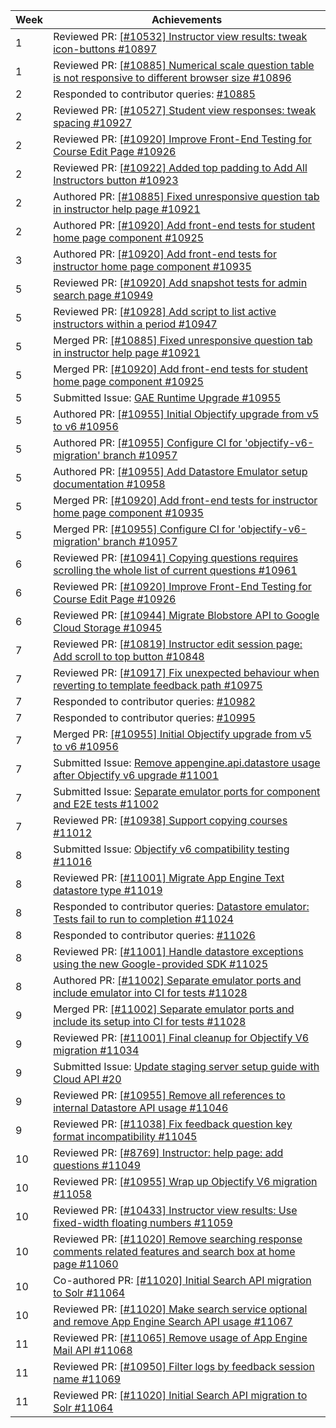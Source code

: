 Week | Achievements
---- | ------------
1 | Reviewed PR: [[#10532] Instructor view results: tweak icon-buttons #10897](https://github.com/TEAMMATES/teammates/pull/10897)
1 | Reviewed PR: [[#10885] Numerical scale question table is not responsive to different browser size #10896](https://github.com/TEAMMATES/teammates/pull/10896)
2 | Responded to contributor queries: [#10885](https://github.com/TEAMMATES/teammates/issues/10885)
2 | Reviewed PR: [[#10527] Student view responses: tweak spacing #10927](https://github.com/TEAMMATES/teammates/pull/10927)
2 | Reviewed PR: [[#10920] Improve Front-End Testing for Course Edit Page #10926](https://github.com/TEAMMATES/teammates/pull/10926)
2 | Reviewed PR: [[#10922] Added top padding to Add All Instructors button #10923](https://github.com/TEAMMATES/teammates/pull/10923)
2 | Authored PR: [[#10885] Fixed unresponsive question tab in instructor help page #10921](https://github.com/TEAMMATES/teammates/pull/10921)
2 | Authored PR: [[#10920] Add front-end tests for student home page component #10925](https://github.com/TEAMMATES/teammates/pull/10925)
3 | Authored PR: [[#10920] Add front-end tests for instructor home page component #10935](https://github.com/TEAMMATES/teammates/pull/10935)
5 | Reviewed PR: [[#10920] Add snapshot tests for admin search page #10949](https://github.com/TEAMMATES/teammates/pull/10949)
5 | Reviewed PR: [[#10928] Add script to list active instructors within a period #10947](https://github.com/TEAMMATES/teammates/pull/10947)
5 | Merged PR: [[#10885] Fixed unresponsive question tab in instructor help page #10921](https://github.com/TEAMMATES/teammates/pull/10921)
5 | Merged PR: [[#10920] Add front-end tests for student home page component #10925](https://github.com/TEAMMATES/teammates/pull/10925)
5 | Submitted Issue: [GAE Runtime Upgrade #10955](https://github.com/TEAMMATES/teammates/issues/10955)
5 | Authored PR: [[#10955] Initial Objectify upgrade from v5 to v6 #10956](https://github.com/TEAMMATES/teammates/pull/10956)
5 | Authored PR: [[#10955] Configure CI for 'objectify-v6-migration' branch #10957](https://github.com/TEAMMATES/teammates/pull/10957)
5 | Authored PR: [[#10955] Add Datastore Emulator setup documentation #10958](https://github.com/TEAMMATES/teammates/pull/10958)
5 | Merged PR: [[#10920] Add front-end tests for instructor home page component #10935](https://github.com/TEAMMATES/teammates/pull/10935)
5 | Merged PR: [[#10955] Configure CI for 'objectify-v6-migration' branch #10957](https://github.com/TEAMMATES/teammates/pull/10957)
6 | Reviewed PR: [[#10941] Copying questions requires scrolling the whole list of current questions #10961](https://github.com/TEAMMATES/teammates/pull/10961)
6 | Reviewed PR: [[#10920] Improve Front-End Testing for Course Edit Page #10926](https://github.com/TEAMMATES/teammates/pull/10926)
6 | Reviewed PR: [[#10944] Migrate Blobstore API to Google Cloud Storage #10945](https://github.com/TEAMMATES/teammates/pull/10945)
7 | Reviewed PR: [[#10819] Instructor edit session page: Add scroll to top button #10848](https://github.com/TEAMMATES/teammates/pull/10848)
7 | Reviewed PR: [[#10917] Fix unexpected behaviour when reverting to template feedback path #10975](https://github.com/TEAMMATES/teammates/pull/10975)
7 | Responded to contributor queries: [#10982](https://github.com/TEAMMATES/teammates/issues/10982)
7 | Responded to contributor queries: [#10995](https://github.com/TEAMMATES/teammates/issues/10995)
7 | Merged PR: [[#10955] Initial Objectify upgrade from v5 to v6 #10956](https://github.com/TEAMMATES/teammates/pull/10956)
7 | Submitted Issue: [Remove appengine.api.datastore usage after Objectify v6 upgrade #11001](https://github.com/TEAMMATES/teammates/issues/11001)
7 | Submitted Issue: [Separate emulator ports for component and E2E tests #11002](https://github.com/TEAMMATES/teammates/issues/11002)
7 | Reviewed PR: [[#10938] Support copying courses #11012](https://github.com/TEAMMATES/teammates/pull/11012)
8 | Submitted Issue: [Objectify v6 compatibility testing #11016](https://github.com/TEAMMATES/teammates/issues/11016)
8 | Reviewed PR: [[#11001] Migrate App Engine Text datastore type #11019](https://github.com/TEAMMATES/teammates/pull/11019)
8 | Responded to contributor queries: [Datastore emulator: Tests fail to run to completion #11024](https://github.com/TEAMMATES/teammates/issues/11024)
8 | Responded to contributor queries: [#11026](https://github.com/TEAMMATES/teammates/issues/11026)
8 | Reviewed PR: [[#11001] Handle datastore exceptions using the new Google-provided SDK #11025](https://github.com/TEAMMATES/teammates/pull/11025)
8 | Authored PR: [[#11002] Separate emulator ports and include emulator into CI for tests #11028](https://github.com/TEAMMATES/teammates/pull/11028)
9 | Merged PR: [[#11002] Separate emulator ports and include its setup into CI for tests #11028](https://github.com/TEAMMATES/teammates/pull/11028)
9 | Reviewed PR: [[#11001] Final cleanup for Objectify V6 migration #11034](https://github.com/TEAMMATES/teammates/pull/11034)
9 | Submitted Issue: [Update staging server setup guide with Cloud API #20](https://github.com/TEAMMATES/teammates-ops/issues/20)
9 | Reviewed PR: [[#10955] Remove all references to internal Datastore API usage #11046](https://github.com/TEAMMATES/teammates/pull/11046)
9 | Reviewed PR: [[#11038] Fix feedback question key format incompatibility #11045](https://github.com/TEAMMATES/teammates/pull/11045)
10 | Reviewed PR: [[#8769] Instructor: help page: add questions #11049](https://github.com/TEAMMATES/teammates/pull/11049)
10 | Reviewed PR: [[#10955] Wrap up Objectify V6 migration #11058](https://github.com/TEAMMATES/teammates/pull/11058)
10 | Reviewed PR: [[#10433] Instructor view results: Use fixed-width floating numbers #11059](https://github.com/TEAMMATES/teammates/pull/11059)
10 | Reviewed PR: [[#11020] Remove searching response comments related features and search box at home page #11060](https://github.com/TEAMMATES/teammates/pull/11060)
10 | Co-authored PR: [[#11020] Initial Search API migration to Solr #11064](https://github.com/TEAMMATES/teammates/pull/11064)
10 | Reviewed PR: [[#11020] Make search service optional and remove App Engine Search API usage #11067](https://github.com/TEAMMATES/teammates/pull/11067)
11 | Reviewed PR: [[#11065] Remove usage of App Engine Mail API #11068](https://github.com/TEAMMATES/teammates/pull/11068)
11 | Reviewed PR: [[#10950] Filter logs by feedback session name #11069](https://github.com/TEAMMATES/teammates/pull/11069/files)
11 | Reviewed PR: [[#11020] Initial Search API migration to Solr #11064](https://github.com/TEAMMATES/teammates/pull/11064)
